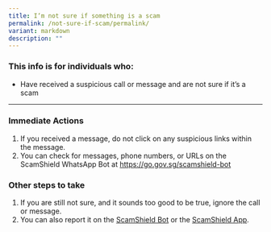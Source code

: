 ```yaml
---
title: I‘m not sure if something is a scam
permalink: /not-sure-if-scam/permalink/
variant: markdown
description: ""
---
```

### This info is for individuals who:  
* Have received a suspicious call or message and are not sure if it’s a scam

<hr>

### Immediate Actions  
1. If you received a message, do not click on any suspicious links within the message.  
2. You can check for messages, phone numbers, or URLs on the ScamShield WhatsApp Bot at https://go.gov.sg/scamshield-bot  
  
### Other steps  to take
1. If you are still not sure, and it sounds too good to be true, ignore the call or message.
2. You can also report it on the [ScamShield Bot](https://go.gov.sg/scamshield-bot) or the [ScamShield App](https://www.scamshield.org.sg/android-app/).